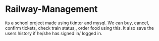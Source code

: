 # Railway-Management
its a school project made using tkinter and mysql. We can buy, cancel, confirm tickets, check train status,, order food using this. It also save the users history if he/she has signed in/ logged in.
